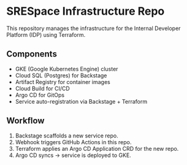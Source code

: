 # SRESpace Infrastructure Repo

This repository manages the infrastructure for the Internal Developer Platform (IDP) using Terraform.

## Components
- GKE (Google Kubernetes Engine) cluster
- Cloud SQL (Postgres) for Backstage
- Artifact Registry for container images
- Cloud Build for CI/CD
- Argo CD for GitOps
- Service auto-registration via Backstage + Terraform

## Workflow
1. Backstage scaffolds a new service repo.
2. Webhook triggers GitHub Actions in this repo.
3. Terraform applies an Argo CD Application CRD for the new repo.
4. Argo CD syncs → service is deployed to GKE.


